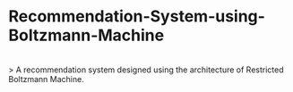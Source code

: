 # Recommendation-System-using-Boltzmann-Machine</br>

</br>
> A recommendation system designed using the architecture of Restricted Boltzmann Machine.
